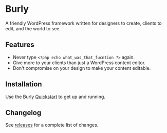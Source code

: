 # Burly

A friendly WordPress framework written for designers to create, clients to edit, and the world to see.

## Features

* Never type `<?php echo what_was_that_fucntion ?>` again.
* Give more to your clients than just a WordPress content editor.
* Don't compromise on your design to make your content editable.

## Installation

Use the Burly [Quickstart](http://burly.io/docs/quickstart.html) to get up and running.

## Changelog

See [releases](https://github.com/elbongurk/burly/releases) for a complete list of changes.
